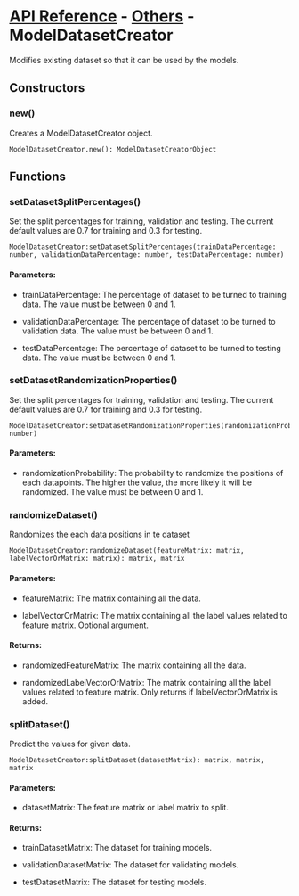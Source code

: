 # [API Reference](../../API.md) - [Others](../Others.md) - ModelDatasetCreator

Modifies existing dataset so that it can be used by the models.

## Constructors

### new()

Creates a ModelDatasetCreator object.

```
ModelDatasetCreator.new(): ModelDatasetCreatorObject
```

## Functions

### setDatasetSplitPercentages()

Set the split percentages for training, validation and testing. The current default values are 0.7 for training and 0.3 for testing.

```
ModelDatasetCreator:setDatasetSplitPercentages(trainDataPercentage: number, validationDataPercentage: number, testDataPercentage: number)
```

#### Parameters:

* trainDataPercentage: The percentage of dataset to be turned to training data. The value must be between 0 and 1.

* validationDataPercentage: The percentage of dataset to be turned to validation data. The value must be between 0 and 1.

* testDataPercentage: The percentage of dataset to be turned to testing data. The value must be between 0 and 1.

### setDatasetRandomizationProperties()

Set the split percentages for training, validation and testing. The current default values are 0.7 for training and 0.3 for testing.

```
ModelDatasetCreator:setDatasetRandomizationProperties(randomizationProbability: number)
```

#### Parameters:

* randomizationProbability: The probability to randomize the positions of each datapoints. The higher the value, the more likely it will be randomized. The value must be between 0 and 1. 

### randomizeDataset()

Randomizes the each data positions in te dataset 

```
ModelDatasetCreator:randomizeDataset(featureMatrix: matrix, labelVectorOrMatrix: matrix): matrix, matrix
```

#### Parameters:

* featureMatrix: The matrix containing all the data.

* labelVectorOrMatrix: The matrix containing all the label values related to feature matrix. Optional argument.

#### Returns:

* randomizedFeatureMatrix: The matrix containing all the data.

* randomizedLabelVectorOrMatrix: The matrix containing all the label values related to feature matrix. Only returns if labelVectorOrMatrix is added.

### splitDataset()

Predict the values for given data.

```
ModelDatasetCreator:splitDataset(datasetMatrix): matrix, matrix, matrix
```

#### Parameters:

* datasetMatrix: The feature matrix or label matrix to split.

#### Returns:

* trainDatasetMatrix: The dataset for training models.

* validationDatasetMatrix: The dataset for validating models.

* testDatasetMatrix: The dataset for testing models.
